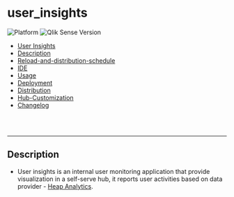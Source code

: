 # user_insights

![Platform](https://img.shields.io/badge/platform-Qlik%20Sense%20Hub-lightgrey.svg)
![Qlik Sense Version](https://img.shields.io/badge/Qlik%20Sense%20Version-November%202018-brightgreen.svg)

- [User Insights](#user-insights)
- [Description](#description)
- [Reload-and-distribution-schedule](#reload-and-distribution-schedule)
- [IDE](#IDE)
- [Usage](#usage)
- [Deployment](#deployment)
- [Distribution](#distribution)
- [Hub-Customization](#Hub-customization)
- [Changelog](#changelog)

<br><br>
***

## Description
- User insights is an internal user monitoring application that provide visualization in a self-serve hub, it reports user activities based on data provider - [Heap Analytics](https://heapanalytics.com/app/report).
